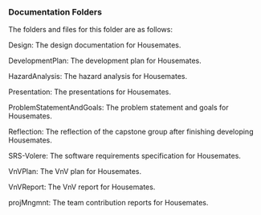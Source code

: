 ### Documentation Folders
The folders and files for this folder are as follows:

Design: The design documentation for Housemates. 

DevelopmentPlan: The development plan for Housemates. 

HazardAnalysis: The hazard analysis for Housemates. 

Presentation: The presentations for Housemates. 

ProblemStatementAndGoals: The problem statement and goals for Housemates. 

Reflection: The reflection of the capstone group after finishing developing Housemates. 

SRS-Volere: The software requirements specification for Housemates. 

VnVPlan: The VnV plan for Housemates. 

VnVReport: The VnV report for Housemates. 

projMngmnt: The team contribution reports for Housemates.
